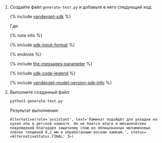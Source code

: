 1. Создайте файл `generate-text.py` и добавьте в него следующий код:

    {% include [yandexgpt-sdk](../examples/yandexgpt-sdk.md) %}

    Где:

    {% note info %}

    {% include [sdk-input-format](../../../_includes/foundation-models/sdk-input-format.md) %}

    {% endnote %}

    {% include [the-messages-parameter](../../../_includes/foundation-models/yandexgpt/the-messages-parameter.md) %}

    {% include [sdk-code-legend](../examples/sdk-code-legend.md) %}

    {% include [yandexgpt-model-version-sdk-info](./yandexgpt-model-version-sdk-info.md) %}

1. Выполните созданный файл:

    ```bash
    python3 generate-text.py
    ```

    Результат выполнения:

    ```text
    Alternative(role='assistant', text='Ламинат подойдёт для укладки на кухне или в детской комнате. Он не боится влаги и механических повреждений благодаря защитному слою из облицованных меламиновых плёнок толщиной 0,2 мм и обработанным воском замкам.', status=<AlternativeStatus.FINAL: 3>)
    ```